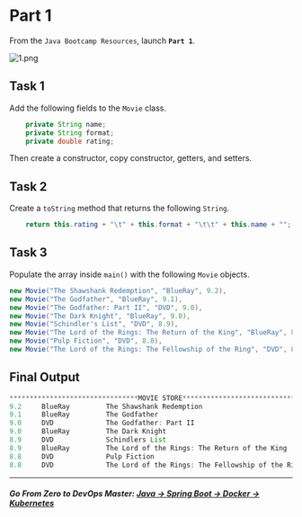 # Part 1

From the `Java Bootcamp Resources`, launch **`Part 1`**.

![1.png](https://img-c.udemycdn.com/redactor/raw/article_lecture/2025-01-03_22-52-09-961726c7868b629db69c576a50858720.png)

## Task 1

Add the following fields to the `Movie` class.
```java
    private String name;
    private String format;
    private double rating;
```
Then create a constructor, copy constructor, getters, and setters.

## Task 2

Create a `toString` method that returns the following `String`.
```java
    return this.rating + "\t" + this.format + "\t\t" + this.name + "";
```

## Task 3

Populate the array inside `main()` with the following `Movie` objects.
```java
new Movie("The Shawshank Redemption", "BlueRay", 9.2),
new Movie("The Godfather", "BlueRay", 9.1),
new Movie("The Godfather: Part II", "DVD", 9.0),
new Movie("The Dark Knight", "BlueRay", 9.0),
new Movie("Schindler's List", "DVD", 8.9),
new Movie("The Lord of the Rings: The Return of the King", "BlueRay", 8.9),
new Movie("Pulp Fiction", "DVD", 8.8),
new Movie("The Lord of the Rings: The Fellowship of the Ring", "DVD", 8.8)
```

## Final Output

```java
********************************MOVIE STORE*******************************
9.2     BlueRay         The Shawshank Redemption
9.1     BlueRay         The Godfather
9.0     DVD             The Godfather: Part II
9.0     BlueRay         The Dark Knight
8.9     DVD             Schindlers List
8.9     BlueRay         The Lord of the Rings: The Return of the King
8.8     DVD             Pulp Fiction
8.8     DVD             The Lord of the Rings: The Fellowship of the Ring
```

----------

##### **Go From Zero to DevOps Master**: *[Java → Spring Boot → Docker → Kubernetes](https://rslim087a.github.io/zero-devops-roadmap/)*